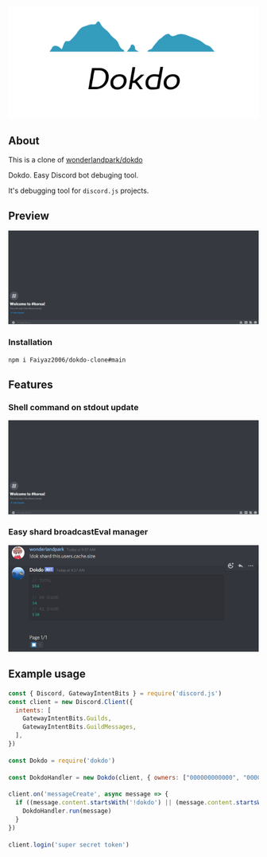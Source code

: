 <div align="center">
    <img src="assets/dokdo.png">
    <br/>
</div>

## About

This is a clone of [wonderlandpark/dokdo](https://github.com/wonderlandpark/dokdo)

Dokdo. Easy Discord bot debuging tool.

It's debugging tool for `discord.js` projects.

## Preview

![sh](assets/dokdo.gif)

### Installation

```sh
npm i Faiyaz2006/dokdo-clone#main
```

## Features

### Shell command on stdout update

![shell](assets/dokdo.gif)

### Easy shard broadcastEval manager

![shard](assets/shard.png)

## Example usage

```js
const { Discord, GatewayIntentBits } = require('discord.js')
const client = new Discord.Client({
  intents: [ 
    GatewayIntentBits.Guilds,
    GatewayIntentBits.GuildMessages,
  ],
})

const Dokdo = require('dokdo')

const DokdoHandler = new Dokdo(client, { owners: ["000000000000", "000000000000"] }) // If owner is not specified then it will use Bot Application ownerID as default for owner option.

client.on('messageCreate', async message => {
  if ((message.content.startsWith('!dokdo') || (message.content.startsWith('!dok')) {
    DokdoHandler.run(message)
  }
})

client.login('super secret token')
```
